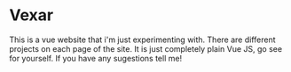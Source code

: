 # Vexar

This is a vue website that i'm just experimenting with. There are different projects on each page of the site. It is just completely plain Vue JS, go see for yourself. If you have any sugestions tell me!